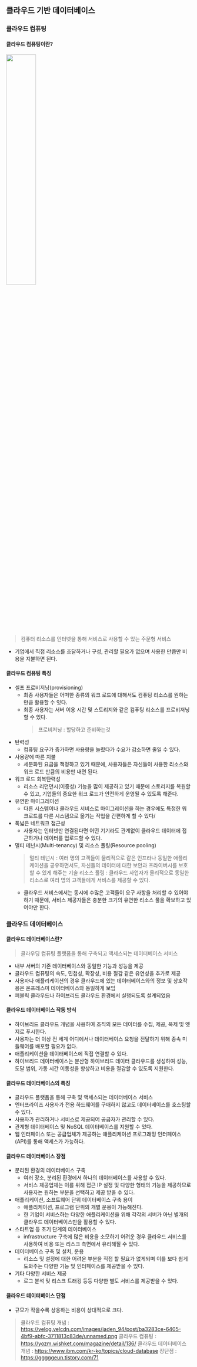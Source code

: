 ## 클라우드 기반 데이터베이스

### 클라우드 컴퓨팅

#### 클라우드 컴퓨팅이란?<br>
<img src = "https://velog.velcdn.com/images/jaden_94/post/ba3283ce-6405-4bf9-abfc-3711813c83de/unnamed.png" width = "40%"/><br>
> 컴퓨터 리소스를 인터넷을 통해 서비스로 사용할 수 있는 주문형 서비스
- 기업에서 직접 리소스를 조달하거나 구성, 관리할 필요가 없으며 사용한 만큼만 비용을 지불하면 된다.

#### 클라우드 컴퓨팅 특징
- 셀프 프로비저닝(provisioning)
  - 최종 사용자들은 어떠한 종류의 워크 로드에 대해서도 컴퓨팅 리소스를 원하는 만큼 활용할 수 잇다.
  - 최종 사용자는 서버 이용 시간 및 스토리지와 같은 컴퓨팅 리소스를 프로비저닝 할 수 있다.
    > 프로비저닝 : 할당하고 준비하는것
- 탄력성
  - 컴퓨팅 요구가 증가하면 사용량을 늘렸다가 수요가 감소하면 줄일 수 있다.  
- 사용량에 따른 지불
  - 세분화된 요금을 책정하고 있기 때문에, 사용자들은 자신들이 사용한 리소스와 워크 로드 만큼의 비용만 내면 된다.
- 워크 로드 회복탄력성
  - 리소스 리던던시(이중성) 기능을 많이 제공하고 있기 때문에 스토리지를 복원할 수 있고, 기업들의 중요한 워크 로드가 안전하게 운영될 수 있도록 해준다.
- 유연한 마이그레이션
  - 다른 시스템이나 클라우드 서비스로 마이그레이션을 하는 경우에도 특정한 워크로드를 다른 시스템으로 옮기는 작업을 간편하게 할 수 있다/
- 폭넓은 네트워크 접근성
  - 사용자는 인터넷만 연결된다면 어떤 기기라도 관계없이 클라우드 데이터에 접근하거나 데이터를 업로드할 수 있다.
- 멀티 테넌시(Multi-tenancy) 및 리소스 풀링(Resource pooling)
  > 멀티 테넌시 : 여러 명의 고객들이 물리적으로 같은 인프라나 동일한 애플리케이션을 공유하면서도, 자신들의 데이터에 대한 보안과 프라이버시를 보호할 수 있게 해주는 기술
  > 리소스 풀링 : 클라우드 사업자가 물리적으로 동일한 리소스로 여러 명의 고객들에게 서비스를 제공할 수 있다.
  - 클라우드 서비스에서는 동시에 수많은 고객들이 요구 사항을 처리할 수 있어야 하기 때문에, 서비스 제공자들은 충분한 크기의 유연한 리소스 풀을 확보하고 있어야만 한다.

### 클라우드 데이터베이스

#### 클라우드 데이터베이스란?
> 클라우딩 컴퓨팅 플랫폼을 통해 구축되고 액세스되는 데이터베이스 서비스
- 내부 서버의 기존 데이터베이스와 동일한 기능과 성능을 제공
- 클라우드 컴퓨팅의 속도, 민첩성, 확장성, 비용 절감 같은 유연성을 추가로 제공
- 사용자나 애플리케이션의 경우 클라우드에 있는 데이터베이스와의 정보 및 상호작용은 온프레스미 데이터베이스와 동일하게 보임
- 퍼블릭 클라우드나 하이브리드 클라우드 환경에서 실행되도록 설계되었음

#### 클라우드 데이터베이스 작동 방식
- 하이브리드 클라우드 개념을 사용하여 조직의 모든 데이터를 수집, 제공, 복제 및 엣지로 푸시한다.
- 사용자는 더 이상 전 세계 어디에서나 데이터베이스 요청을 전달하기 위해 종속 미들웨어를 배포할 필요가 없다.
- 애플리케이션을 데이터베이스에 직접 연결할 수 있다.
- 하이브리드 데이터베이스는 분산형 하이브리드 데이터 클라우드를 생성하여 성능, 도달 범위, 가동 시간 이동성을 향상하고 비용을 절감할 수 있도록 지원한다.

#### 클라우드 데이터베이스의 특징
- 클라우드 플랫폼을 통해 구축 및 액세스되는 데이터베이스 서비스
- 엔터프라이즈 사용자가 전용 하드웨어를 구매하지 않고도 데이터베이스를 호스팅할 수 있다.
- 사용자가 관리하거나 서비스로 제공되어 공급자가 관리할 수 있다.
- 관계형 데이터베이스 및 NoSQL 데이터베이스를 지원할 수 있다.
- 웹 인터페이스 또는 공급업체가 제공하는 애플리케이션 프로그래밍 인터페이스(API)를 통해 액세스가 가능하다.

#### 클라우드 데이터베이스 장점
- 분리된 환경의 데이터베이스 구축
  - 여러 장소, 분리된 환경에서 하나의 데이터베이스를 사용할 수 있다.
  - 서비스 제공업체는 이를 위해 접근 IP 설정 및 다양한 형태의 기능을 제공하므로 사용자는 원하는 부분을 선택하고 제공 받을 수 있다.
- 애플리케이션, 소프트웨어 단위 데이터베이스 구축 용이
  - 애플리케이션, 프로그램 단위의 개별 운용이 가능해진다.
  - 한 기업이 서비스하는 다양한 애플리케이션을 위해 각각의 서버가 아닌 별개의 클라우드 데이터베이스만을 활용할 수 있다. 
- 스타트업 등 초기 단계의 데이터베이스
  - infrastructure 구축에 많은 비용을 소모하기 어려운 경우 클라우드 서비스를 사용하여 비용 또는 리스크 측면에서 유리해질 수 있다.
- 데이터베이스 구축 및 설치, 운용
  - 리소스 및 설정에 대한 어려운 부분을 직접 할 필요가 없게되며 이를 보다 쉽게 도와주는 다양한 기능 및 인터페이스를 제공받을 수 있다.
- 기타 다양한 서비스 제공
  - 로그 분석 및 리스크 트래킹 등등 다양한 별도 서비스를 제공받을 수 있다. 

#### 클라우드 데이터베이스 단점
- 규모가 작을수록 상응하는 비용이 상대적으로 크다.

> 클라우드 컴퓨팅 개념 : https://velog.velcdn.com/images/jaden_94/post/ba3283ce-6405-4bf9-abfc-3711813c83de/unnamed.png
> 클라우드 컴퓨팅 : https://yozm.wishket.com/magazine/detail/136/
> 클라우드 데이터베이스 개념 : https://www.ibm.com/kr-ko/topics/cloud-database
> 장단점 : https://gggggeun.tistory.com/71
